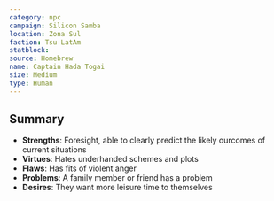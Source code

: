 ```yaml
---
category: npc
campaign: Silicon Samba
location: Zona Sul
faction: Tsu LatAm
statblock: 
source: Homebrew
name: Captain Hada Togai
size: Medium
type: Human
---
```


## Summary

- **Strengths**: Foresight, able to clearly predict the likely ourcomes of current situations
- **Virtues**: Hates underhanded schemes and plots
- **Flaws**: Has fits of violent anger
- **Problems**: A family member or friend has a problem
- **Desires**: They want more leisure time to themselves